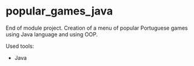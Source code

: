 # popular_games_java
 End of module project. 
 Creation of a menu of popular Portuguese games using Java language and using OOP.

 Used tools:
 - Java
